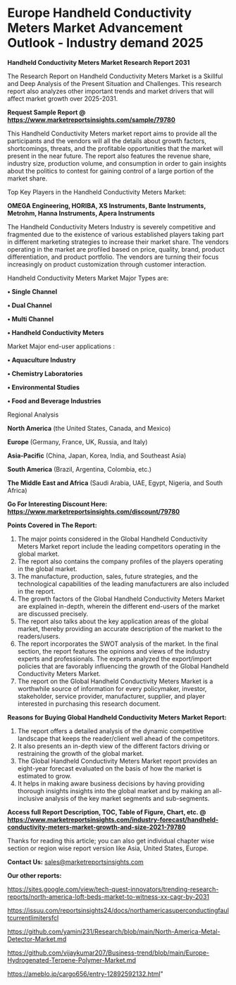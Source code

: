 # Europe Handheld Conductivity Meters Market Advancement Outlook - Industry demand 2025

<strong>Handheld Conductivity Meters Market Research Report 2031</strong>

The Research Report on Handheld Conductivity Meters Market is a Skillful and Deep Analysis of the Present Situation and Challenges. This research report also analyzes other important trends and market drivers that will affect market growth over 2025-2031.

<strong>Request Sample Report @ <a href=https://www.marketreportsinsights.com/sample/79780>https://www.marketreportsinsights.com/sample/79780</a></strong>

This Handheld Conductivity Meters market report aims to provide all the participants and the vendors will all the details about growth factors, shortcomings, threats, and the profitable opportunities that the market will present in the near future. The report also features the revenue share, industry size, production volume, and consumption in order to gain insights about the politics to contest for gaining control of a large portion of the market share.

Top Key Players in the Handheld Conductivity Meters Market:

<strong>OMEGA Engineering, HORIBA, XS Instruments, Bante Instruments, Metrohm, Hanna Instruments, Apera Instruments</strong>

The Handheld Conductivity Meters Industry is severely competitive and fragmented due to the existence of various established players taking part in different marketing strategies to increase their market share. The vendors operating in the market are profiled based on price, quality, brand, product differentiation, and product portfolio. The vendors are turning their focus increasingly on product customization through customer interaction.

Handheld Conductivity Meters Market Major Types are:

<strong>• Single Channel

• Dual Channel

• Multi Channel

• Handheld Conductivity Meters</strong>

Market Major end-user applications :

<strong>• Aquaculture Industry

• Chemistry Laboratories

• Environmental Studies

• Food and Beverage Industries</strong>

Regional Analysis

</u><strong><b>North America</b></strong> (the United States, Canada, and Mexico)

<strong><b>Europe </b></strong>(Germany, France, UK, Russia, and Italy)

<strong><b>Asia-Pacific</b></strong> (China, Japan, Korea, India, and Southeast Asia)

<strong><b>South America</b></strong> (Brazil, Argentina, Colombia, etc.)

<strong><b>The Middle East and Africa</b></strong> (Saudi Arabia, UAE, Egypt, Nigeria, and South Africa)

<strong>Go For Interesting Discount Here: <a href=https://www.marketreportsinsights.com/discount/79780>https://www.marketreportsinsights.com/discount/79780</a></strong>

<strong>Points Covered in The Report:</strong>
<ol>
  <li>The major points considered in the Global Handheld Conductivity Meters Market report include the leading competitors operating in the global market.</li>
  <li>The report also contains the company profiles of the players operating in the global market.</li>
  <li>The manufacture, production, sales, future strategies, and the technological capabilities of the leading manufacturers are also included in the report.</li>
  <li>The growth factors of the Global Handheld Conductivity Meters Market are explained in-depth, wherein the different end-users of the market are discussed precisely.</li>
  <li>The report also talks about the key application areas of the global market, thereby providing an accurate description of the market to the readers/users.</li>
  <li>The report incorporates the SWOT analysis of the market. In the final section, the report features the opinions and views of the industry experts and professionals. The experts analyzed the export/import policies that are favorably influencing the growth of the Global Handheld Conductivity Meters Market.</li>
  <li>The report on the Global Handheld Conductivity Meters Market is a worthwhile source of information for every policymaker, investor, stakeholder, service provider, manufacturer, supplier, and player interested in purchasing this research document.</li>
</ol>
<strong>Reasons for Buying Global Handheld Conductivity Meters Market Report:</strong>

<ol>
  <li>The report offers a detailed analysis of the dynamic competitive landscape that keeps the reader/client well ahead of the competitors.</li>
  <li>It also presents an in-depth view of the different factors driving or restraining the growth of the global market.</li>
  <li>The Global Handheld Conductivity Meters Market report provides an eight-year forecast evaluated on the basis of how the market is estimated to grow.</li>
  <li>It helps in making aware business decisions by having providing thorough insights insights into the global market and by making an all-inclusive analysis of the key market segments and sub-segments.</li>
</ol>
<strong>Access full Report Description, TOC, Table of Figure, Chart, etc. @ <a href=https://www.marketreportsinsights.com/industry-forecast/handheld-conductivity-meters-market-growth-and-size-2021-79780>https://www.marketreportsinsights.com/industry-forecast/handheld-conductivity-meters-market-growth-and-size-2021-79780</a></strong>


Thanks for reading this article; you can also get individual chapter wise section or region wise report version like Asia, United States, Europe.

<strong>Contact Us:</strong>
sales@marketreportsinsights.com

<strong>Our other reports:</strong>

<a href=https://sites.google.com/view/tech-quest-innovators/trending-research-reports/north-america-loft-beds-market-to-witness-xx-cagr-by-2031>https://sites.google.com/view/tech-quest-innovators/trending-research-reports/north-america-loft-beds-market-to-witness-xx-cagr-by-2031</a>

<a href=https://issuu.com/reportsinsights24/docs/northamericasuperconductingfaultcurrentlimitersfcl>https://issuu.com/reportsinsights24/docs/northamericasuperconductingfaultcurrentlimitersfcl</a>

<a href=https://github.com/yamini231/Research/blob/main/North-America-Metal-Detector-Market.md>https://github.com/yamini231/Research/blob/main/North-America-Metal-Detector-Market.md</a>

<a href=https://github.com/vijaykumar207/Business-trend/blob/main/Europe-Hydrogenated-Terpene-Polymer-Market.md>https://github.com/vijaykumar207/Business-trend/blob/main/Europe-Hydrogenated-Terpene-Polymer-Market.md</a>

<a href=https://ameblo.jp/cargo656/entry-12892592132.html>https://ameblo.jp/cargo656/entry-12892592132.html</a>"
